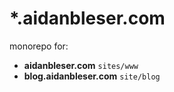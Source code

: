 # *.aidanbleser.com

monorepo for:
- **aidanbleser.com** `sites/www`
- **blog.aidanbleser.com** `site/blog`